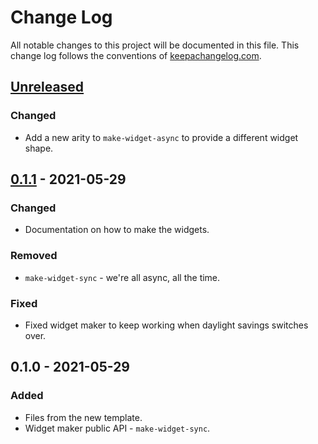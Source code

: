 # Change Log
All notable changes to this project will be documented in this file. This change log follows the conventions of [keepachangelog.com](http://keepachangelog.com/).

## [Unreleased]
### Changed
- Add a new arity to `make-widget-async` to provide a different widget shape.

## [0.1.1] - 2021-05-29
### Changed
- Documentation on how to make the widgets.

### Removed
- `make-widget-sync` - we're all async, all the time.

### Fixed
- Fixed widget maker to keep working when daylight savings switches over.

## 0.1.0 - 2021-05-29
### Added
- Files from the new template.
- Widget maker public API - `make-widget-sync`.

[Unreleased]: https://github.com/com.phronemophobic/clj-rtree/compare/0.1.1...HEAD
[0.1.1]: https://github.com/com.phronemophobic/clj-rtree/compare/0.1.0...0.1.1
